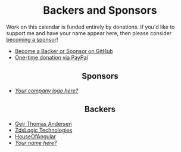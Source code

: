 <h1 align="center">Backers and Sponsors</h1>

Work on this calendar is funded entirely by donations. If you'd like to support me and have your name appear here, then please consider [becoming a sponsor](https://github.com/users/mattlewis92/sponsorship)!

- [Become a Backer or Sponsor on GitHub](https://github.com/users/mattlewis92/sponsorship)
- [One-time donation via PayPal](https://www.paypal.me/mattlewis92)

<h2 align="center">Sponsors</h2>

- [_Your company logo here?_](https://github.com/users/mattlewis92/sponsorship)

<h2 align="center">Backers</h2>

- [Geir Thomas Andersen](https://github.com/gtandersen)
- [ZdsLogic Technologies](https://github.com/zdslogic)
- [HouseOfAngular](https://github.com/HouseOfAngular)
- [_Your name here?_](https://github.com/users/mattlewis92/sponsorship)
